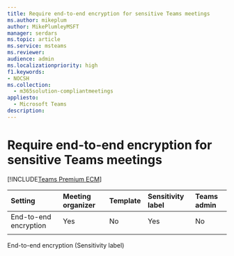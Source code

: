 ```yaml
---
title: Require end-to-end encryption for sensitive Teams meetings
ms.author: mikeplum
author: MikePlumleyMSFT
manager: serdars
ms.topic: article
ms.service: msteams
ms.reviewer: 
audience: admin
ms.localizationpriority: high
f1.keywords:
- NOCSH
ms.collection: 
  - m365solution-compliantmeetings
appliesto: 
  - Microsoft Teams
description: 
---
```


# Require end-to-end encryption for sensitive Teams meetings

[!INCLUDE[Teams Premium ECM](includes/teams-premium-ecm.md)]


|Setting|Meeting organizer|Template|Sensitivity label|Teams admin|
|:------|:----------------|:-------|:----------------|:----------|
|End-to-end encryption|Yes|No|Yes|No|
||||||


End-to-end encryption (Sensitivity label)

